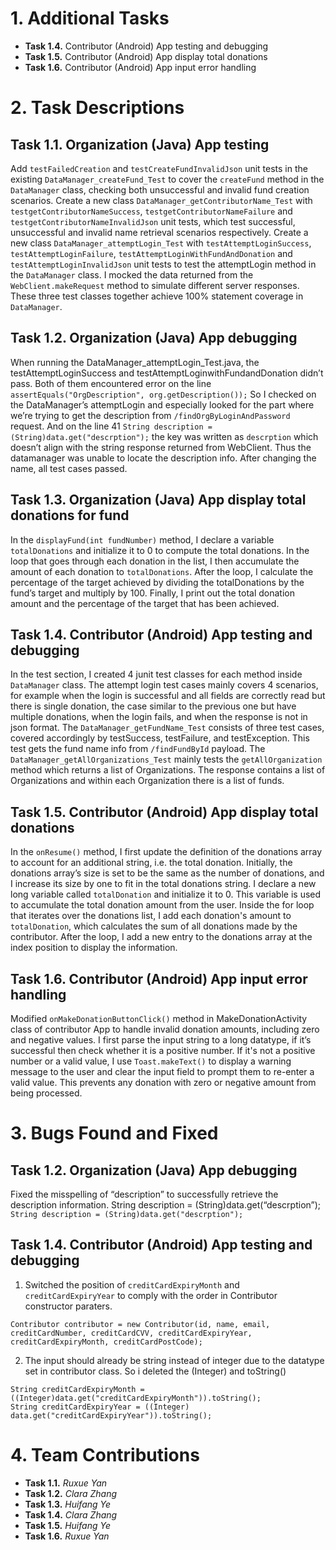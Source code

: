 # 1. Additional Tasks

- **Task 1.4.** Contributor (Android) App testing and debugging
- **Task 1.5.** Contributor (Android) App display total donations
- **Task 1.6.** Contributor (Android) App input error handling

# 2. Task Descriptions

## Task 1.1. Organization (Java) App testing

Add `testFailedCreation` and `testCreateFundInvalidJson` unit tests in the existing `DataManager_createFund_Test` to cover the `createFund` method in the `DataManager` class, checking both unsuccessful and invalid fund creation scenarios. Create a new class `DataManager_getContributorName_Test` with `testgetContributorNameSuccess`, `testgetContributorNameFailure` and `testgetContributorNameInvalidJson` unit tests, which test successful, unsuccessful and invalid name retrieval scenarios respectively. Create a new class `DataManager_attemptLogin_Test` with `testAttemptLoginSuccess`, `testAttemptLoginFailure`, `testAttemptLoginWithFundAndDonation` and `testAttemptLoginInvalidJson` unit tests to test the attemptLogin method in the `DataManager` class. I mocked the data returned from the `WebClient.makeRequest` method to simulate different server responses. These three test classes together achieve 100% statement coverage in `DataManager`. 
## Task 1.2. Organization (Java) App debugging

When running the DataManager_attemptLogin_Test.java, the testAttemptLoginSuccess and testAttemptLoginwithFundandDonation didn’t pass. Both of them encountered error on the line `assertEquals("OrgDescription", org.getDescription());` So I checked on the DataManager’s attemptLogin and especially looked for the part where we’re trying to get the description from `/findOrgByLoginAndPassword` request. And on
the line 41 `String description = (String)data.get("descrption");` the key was written as `descrption` which doesn’t align with the string response returned from WebClient. Thus the datamanager was unable to locate the description info. After changing the name, all test cases passed.

## Task 1.3. Organization (Java) App display total donations for fund

In the `displayFund(int fundNumber)` method, I declare a variable `totalDonations` and initialize it to 0 to compute the total donations. In the loop that goes through each donation in the list, I then accumulate the amount of each donation to `totalDonations`. After the loop, I calculate the percentage of the target achieved by dividing the totalDonations by the fund’s target and multiply by 100. Finally, I print out the total donation amount and the percentage of the target that has been achieved.

## Task 1.4. Contributor (Android) App testing and debugging

In the test section, I created 4 junit test classes for each method inside `DataManager` class. The attempt login test cases mainly covers 4 scenarios, for example when the login is successful and all fields are correctly read but there is single donation, the case similar to the previous one but have multiple donations, when the login fails, and when the response is not in json format. The `DataManager_getFundName_Test` consists of three test cases, covered accordingly by testSuccess, testFailure, and testException. This test gets the fund name info from `/findFundById` payload. The `DataManager_getAllOrganizations_Test` mainly tests the `getAllOrganization` method which returns a list of Organizations. The response contains a list of Organizations and within each Organization there is a list of funds.

## Task 1.5. Contributor (Android) App display total donations

In the `onResume()` method, I first update the definition of the donations array to account for an additional string, i.e. the total donation. Initially, the donations array’s size is set to be the same as the number of donations, and I increase its size by one to fit in the total donations string. I declare a new long variable called `totalDonation` and initialize it to 0. This variable is used to accumulate the total donation amount from the user. Inside the for loop that iterates over the donations list, I add each donation's amount to `totalDonation`, which calculates the sum of all donations made by the contributor. After the loop, I add a new entry to the donations array at the index position to display the information.
## Task 1.6. Contributor (Android) App input error handling 

Modified `onMakeDonationButtonClick()` method in MakeDonationActivity class of contributor App to handle invalid donation amounts, including zero and negative values. I first parse the input string to a long datatype, if it’s successful then check whether it is a positive number. If it's not a positive number or a valid value, I use `Toast.makeText()` to display a warning message to the user and clear the input field to prompt them to re-enter a valid value. This prevents any donation with zero or negative amount from being processed.

# 3. Bugs Found and Fixed

## Task 1.2. Organization (Java) App debugging
Fixed the misspelling of “description” to successfully retrieve the description information.
String description = (String)data.get(“descrption”);
`String description = (String)data.get("descrption");`

## Task 1.4. Contributor (Android) App testing and debugging
1. Switched the position of `creditCardExpiryMonth` and `creditCardExpiryYear` to comply with the order in Contributor constructor paraters. 
```
Contributor contributor = new Contributor(id, name, email, creditCardNumber, creditCardCVV, creditCardExpiryYear, creditCardExpiryMonth, creditCardPostCode);
```
2. The input should already be string instead of integer due to the datatype set in contributor class. So i deleted the (Integer) and toString()
```
String creditCardExpiryMonth = ((Integer)data.get("creditCardExpiryMonth")).toString();
String creditCardExpiryYear = ((Integer)
data.get("creditCardExpiryYear")).toString();
```

# 4. Team Contributions

- **Task 1.1.** *Ruxue Yan*
- **Task 1.2.** *Clara Zhang*
- **Task 1.3.** *Huifang Ye*
- **Task 1.4.** *Clara Zhang*
- **Task 1.5.** *Huifang Ye*
- **Task 1.6.** *Ruxue Yan*
